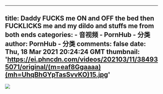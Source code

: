 
---
title: Daddy FUCKS me ON and OFF the bed then FUCKLICKS me and my dildo and stuffs me from both ends
categories: 
    - 音视频
    - PornHub - 分类
author: PornHub - 分类
comments: false
date: Thu, 18 Mar 2021 20:24:24 GMT
thumbnail: 'https://ei.phncdn.com/videos/202103/11/384935071/original/(m=eaf8Ggaaaa)(mh=UhqBhGYpTasSvvKO)15.jpg'
---

<div>   
<img src="https://ei.phncdn.com/videos/202103/11/384935071/original/(m=eaf8Ggaaaa)(mh=UhqBhGYpTasSvvKO)15.jpg" referrerpolicy="no-referrer">  
</div>
            